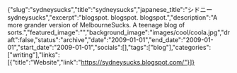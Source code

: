{"slug":"sydneysucks","title":"sydneysucks","japanese_title":"シドニー sydneysucks","excerpt":"blogspot. blogspot. blogspot.","description":"A more grander version of MelbourneSucks. A teenage blog of sorts.","featured_image":"","background_image":"images/cool/coola.jpg","draft":false,"status":"archive","date":"2009-01-01","end_date":"2009-01-01","start_date":"2009-01-01","socials":[],"tags":["blog"],"categories":["writing"],"links":[{"title":"Website","link":"https://sydneysucks.blogspot.com/"}]}
